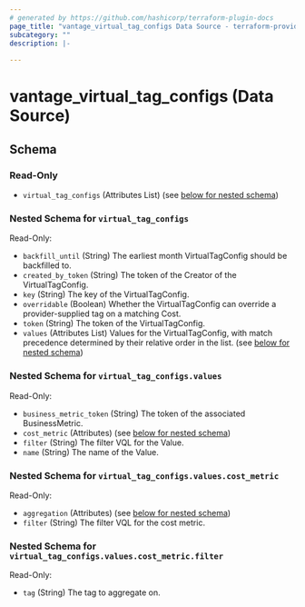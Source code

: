 ```yaml
---
# generated by https://github.com/hashicorp/terraform-plugin-docs
page_title: "vantage_virtual_tag_configs Data Source - terraform-provider-vantage"
subcategory: ""
description: |-
  
---
```


# vantage_virtual_tag_configs (Data Source)





<!-- schema generated by tfplugindocs -->
## Schema

### Read-Only

- `virtual_tag_configs` (Attributes List) (see [below for nested schema](#nestedatt--virtual_tag_configs))

<a id="nestedatt--virtual_tag_configs"></a>
### Nested Schema for `virtual_tag_configs`

Read-Only:

- `backfill_until` (String) The earliest month VirtualTagConfig should be backfilled to.
- `created_by_token` (String) The token of the Creator of the VirtualTagConfig.
- `key` (String) The key of the VirtualTagConfig.
- `overridable` (Boolean) Whether the VirtualTagConfig can override a provider-supplied tag on a matching Cost.
- `token` (String) The token of the VirtualTagConfig.
- `values` (Attributes List) Values for the VirtualTagConfig, with match precedence determined by their relative order in the list. (see [below for nested schema](#nestedatt--virtual_tag_configs--values))

<a id="nestedatt--virtual_tag_configs--values"></a>
### Nested Schema for `virtual_tag_configs.values`

Read-Only:

- `business_metric_token` (String) The token of the associated BusinessMetric.
- `cost_metric` (Attributes) (see [below for nested schema](#nestedatt--virtual_tag_configs--values--cost_metric))
- `filter` (String) The filter VQL for the Value.
- `name` (String) The name of the Value.

<a id="nestedatt--virtual_tag_configs--values--cost_metric"></a>
### Nested Schema for `virtual_tag_configs.values.cost_metric`

Read-Only:

- `aggregation` (Attributes) (see [below for nested schema](#nestedatt--virtual_tag_configs--values--cost_metric--aggregation))
- `filter` (String) The filter VQL for the cost metric.

<a id="nestedatt--virtual_tag_configs--values--cost_metric--aggregation"></a>
### Nested Schema for `virtual_tag_configs.values.cost_metric.filter`

Read-Only:

- `tag` (String) The tag to aggregate on.


